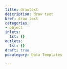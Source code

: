 ```yaml
---
title: drawtext
description: draw text
bref: draw text
categories:
- object
inlets:
  1st: {}
outlets:
  1st: {}
draft: true
pdcategory: Data Templates

---
```


